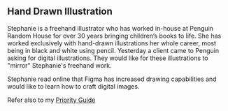 ## Hand Drawn Illustration ##
 Stephanie is a freehand illustrator who has worked in-house at Penguin Random House for over 30 years bringing children’s books to life. She has worked exclusively with hand-drawn illustrations her whole career, most being in black and white using pencil. Yesterday a client came to Penguin asking for digital illustrations. They would like for these illustrations to "mirror" Stephanie's freehand work.

Stephanie read online that Figma has increased drawing capabilities and would like to learn how to craft digital images.

 
Refer also to my [Priority Guide](assets/docs/enter-pdf-filename-here.pdf)